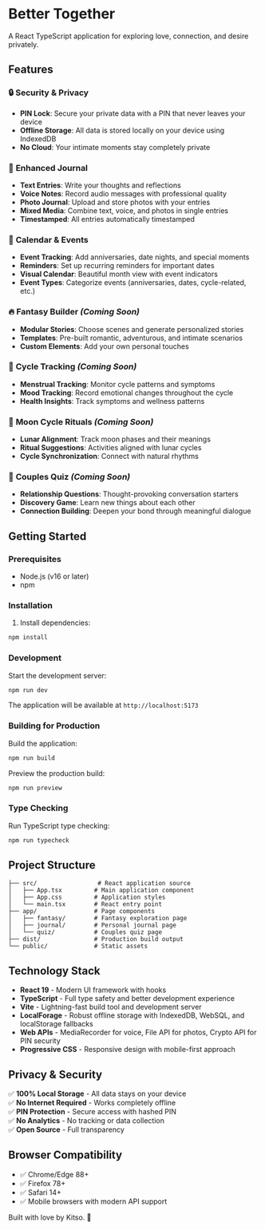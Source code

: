 # Better Together

A React TypeScript application for exploring love, connection, and desire privately.

## Features

### 🔒 **Security & Privacy**
- **PIN Lock**: Secure your private data with a PIN that never leaves your device
- **Offline Storage**: All data is stored locally on your device using IndexedDB
- **No Cloud**: Your intimate moments stay completely private

### 📓 **Enhanced Journal**
- **Text Entries**: Write your thoughts and reflections
- **Voice Notes**: Record audio messages with professional quality
- **Photo Journal**: Upload and store photos with your entries
- **Mixed Media**: Combine text, voice, and photos in single entries
- **Timestamped**: All entries automatically timestamped

### 📅 **Calendar & Events**
- **Event Tracking**: Add anniversaries, date nights, and special moments
- **Reminders**: Set up recurring reminders for important dates
- **Visual Calendar**: Beautiful month view with event indicators
- **Event Types**: Categorize events (anniversaries, dates, cycle-related, etc.)

### 🔥 **Fantasy Builder** *(Coming Soon)*
- **Modular Stories**: Choose scenes and generate personalized stories
- **Templates**: Pre-built romantic, adventurous, and intimate scenarios
- **Custom Elements**: Add your own personal touches

### 🌸 **Cycle Tracking** *(Coming Soon)*
- **Menstrual Tracking**: Monitor cycle patterns and symptoms
- **Mood Tracking**: Record emotional changes throughout the cycle
- **Health Insights**: Track symptoms and wellness patterns

### 🌙 **Moon Cycle Rituals** *(Coming Soon)*
- **Lunar Alignment**: Track moon phases and their meanings
- **Ritual Suggestions**: Activities aligned with lunar cycles
- **Cycle Synchronization**: Connect with natural rhythms

### 💬 **Couples Quiz** *(Coming Soon)*
- **Relationship Questions**: Thought-provoking conversation starters
- **Discovery Game**: Learn new things about each other
- **Connection Building**: Deepen your bond through meaningful dialogue

## Getting Started

### Prerequisites

- Node.js (v16 or later)
- npm

### Installation

1. Install dependencies:
```bash
npm install
```

### Development

Start the development server:
```bash
npm run dev
```

The application will be available at `http://localhost:5173`

### Building for Production

Build the application:
```bash
npm run build
```

Preview the production build:
```bash
npm run preview
```

### Type Checking

Run TypeScript type checking:
```bash
npm run typecheck
```

## Project Structure

```
├── src/                 # React application source
│   ├── App.tsx         # Main application component
│   ├── App.css         # Application styles
│   └── main.tsx        # React entry point
├── app/                # Page components
│   ├── fantasy/        # Fantasy exploration page
│   ├── journal/        # Personal journal page
│   └── quiz/           # Couples quiz page
├── dist/               # Production build output
└── public/             # Static assets
```

## Technology Stack

- **React 19** - Modern UI framework with hooks
- **TypeScript** - Full type safety and better development experience
- **Vite** - Lightning-fast build tool and development server
- **LocalForage** - Robust offline storage with IndexedDB, WebSQL, and localStorage fallbacks
- **Web APIs** - MediaRecorder for voice, File API for photos, Crypto API for PIN security
- **Progressive CSS** - Responsive design with mobile-first approach

## Privacy & Security

✅ **100% Local Storage** - All data stays on your device  
✅ **No Internet Required** - Works completely offline  
✅ **PIN Protection** - Secure access with hashed PIN  
✅ **No Analytics** - No tracking or data collection  
✅ **Open Source** - Full transparency  

## Browser Compatibility

- ✅ Chrome/Edge 88+
- ✅ Firefox 78+
- ✅ Safari 14+
- ✅ Mobile browsers with modern API support

Built with love by Kitso. 💝
